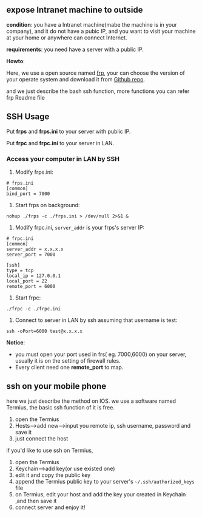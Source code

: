 ## expose Intranet machine to outside

**condition**: you have a Intranet machine(mabe the machine is in your company), and it do not have a pubic IP, and you want to visit your machine at your home or anywhere can connect Internet.



**requirements**: you need have a server with a public IP.

**Howto**:

Here, we use a open source named [frp](https://github.com/fatedier/frphttps://github.com/fatedier/frp),   your can choose the version of your operate system and download it from [Github repo](https://github.com/fatedier/frp/releases).

and we just describe the bash ssh function, more functions you can refer frp Readme file

## SSH Usage

Put **frps** and **frps.ini** to your server with public IP.

Put **frpc** and **frpc.ini** to your server in LAN.

### Access your computer in LAN by SSH

1. Modify frps.ini:

```
# frps.ini
[common]
bind_port = 7000
```

1. Start frps on background:

```
nohup ./frps -c ./frps.ini > /dev/null 2>&1 &
```

1. Modify frpc.ini, `server_addr` is your frps's server IP:

```
# frpc.ini
[common]
server_addr = x.x.x.x
server_port = 7000

[ssh]
type = tcp
local_ip = 127.0.0.1
local_port = 22
remote_port = 6000
```

1. Start frpc:

```
./frpc -c ./frpc.ini
```

1. Connect to server in LAN by ssh assuming that username is test:

```
ssh -oPort=6000 test@x.x.x.x
```

**Notice**: 

* you must open your port used in frs( eg. 7000,6000) on your server, usually it is on the setting of firewall rules.
* Every client need one **remote_port** to map.



## ssh on your mobile phone

here we just describe the method on IOS. we use a software named Termius, the basic ssh function of it is free.

1. open the Termius
2. Hosts—>add new—->input you remote ip, ssh username, password and save it
3. just connect the host

if you'd like to use ssh on Termius,  

1. open the Termius
2. Keychain—>add key(or use existed one)
3. edit it and copy the public key 
4. append the Termius public key  to your server's `~/.ssh/authorized_keys` file
5. on Termius, edit your host and add the key your created in Keychain ,and then save it
6. connect server and enjoy it!